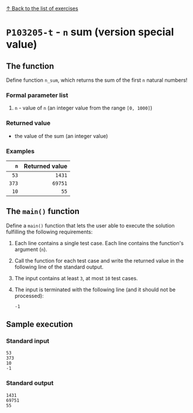 
[↑ Back to the list of exercises](./README.md)

# `P103205-t` - `n` sum (version special value)

## The function

Define function `n_sum`, which returns the sum of the first `n` natural numbers!

### Formal parameter list

1. `n` - value of `n` (an integer value from the range `[0, 1000]`)

### Returned value

* the value of the sum (an integer value)

### Examples

| `n` | Returned value | 
| ---: | --: | 
| `53` | `1431` | 
| `373` | `69751` | 
| `10` | `55` | 

## The `main()` function

Define a `main()` function that lets the user able to execute the solution fulfilling the following requirements:

1. Each line contains a single test case. Each line contains the function's argument (`n`).
1. Call the function for each test case and write the returned value in the following line of the standard output.
1. The input contains at least `3`, at most `10` test cases.
1. The input is terminated with the following line (and it should not be processed):

	```
	-1
	```

## Sample execution

### Standard input

```
53
373
10
-1
```

### Standard output

```
1431
69751
55
```